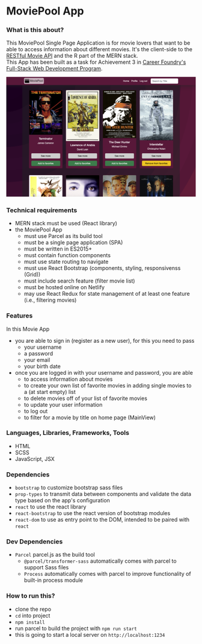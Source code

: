 # MoviePool App

### What is this about?

This MoviePool Single Page Application is for movie lovers that want to be able to access information about different movies. It's the client-side to the [RESTful Movie API](https://github.com/EllyPirelly/cf-movie-api) and the R part of the MERN stack.
<br>
This App has been built as a task for Achievement 3 in [Career Foundry's Full-Stack Web Development Program](https://careerfoundry.com/en/courses/become-a-web-developer/).

![Screenshot of the Movie Client](src/img/screenshot-movie-client.png)

### Technical requirements
- MERN stack must be used (React library)
- the MoviePool App
  - must use Parcel as its build tool
  - must be a single page application (SPA)
  - must be written in ES2015+
  - must contain function components
  - must use state routing to navigate
  - must use React Bootstrap (components, styling, responsivenss (Grid))
  - must include search feature (filter movie list)
  - must be hosted online on Netlify
  - may use React Redux for state management of at least one feature (i.e.,
filtering movies)

### Features
In this Movie App
- you are able to sign in (register as a new user), for this you need to pass
  - your username
  - a password
  - your email
  - your birth date
- once you are logged in with your username and password, you are able
  - to access information about movies
  - to create your own list of favorite movies in adding single movies to a (at start empty) list
  - to delete movies off of your list of favorite movies
  - to update your user information
  - to log out
  - to filter for a movie by title on home page (MainView)

### Languages, Libraries, Frameworks, Tools
- HTML
- SCSS
- JavaScript, JSX

### Dependencies
- `bootstrap` to customize bootstrap sass files
- `prop-types` to transmit data between components and validate the data type based on the app's configuration
- `react` to use the react library
- `react-bootstrap` to use the react version of bootstrap modules
- `react-dom` to use as entry point to the DOM, intended to be paired with `react`

### Dev Dependencies
- `Parcel` parcel.js as the build tool
  - `@parcel/transformer-sass` automatically comes with parcel to support Sass files
  - `Process` automatically comes with parcel to improve functionality of built-in process module

### How to run this?
- clone the repo
- `cd` into project
- `npm install`
- run parcel to build the project with `npm run start`
- this is going to start a local server on `http://localhost:1234`